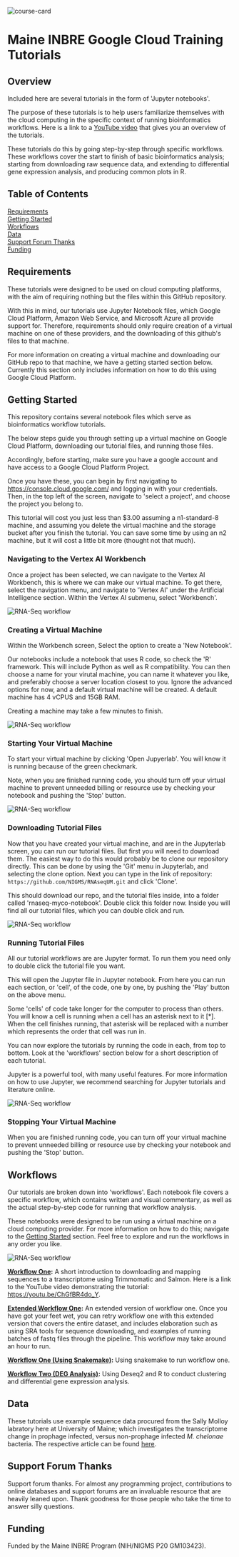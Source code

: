 [comment]: <> (Hi. If you are seeing this message, please open this file with markdown preview or jupyter notebook. You can do this by right clicking on the readme file and picking 'open with'.)
![course-card](images/UMaine-course-card.png)
# Maine INBRE Google Cloud Training Tutorials

## Overview

Included here are several tutorials in the form of 'Jupyter notebooks'.

The purpose of these tutorials is to help users familiarize themselves with the cloud computing in the specific context of running bioinformatics workflows. Here is a link to a [YouTube video](https://youtu.be/3ie420Luorc) that gives you an overview of the tutorials.

These tutorials do this by going step-by-step through specific workflows. These workflows cover the start to finish of basic bioinformatics analysis; starting from downloading raw sequence data, and extending to differential gene expression analysis, and producing common plots in R.

## Table of Contents

[Requirements](#requirements)  
[Getting Started](#getting-started)  
[Workflows](#workflows)  
[Data](#data)  
[Support Forum Thanks](#support-forum-thanks)  
[Funding](#funding)  
   

## Requirements

These tutorials were designed to be used on cloud computing platforms, with the aim of requiring nothing but the files within this GitHub repository.

With this in mind, our tutorials use Jupyter Notebook files, which Google Cloud Platform, Amazon Web Service, and Microsoft Azure all provide support for. Therefore, requirements should only require creation of a virtual machine on one of these providers, and the downloading of this github's files to that machine.

For more information on creating a virtual machine and downloading our GitHub repo to that machine, we have a getting started section below. Currently this section only includes information on how to do this using Google Cloud Platform.

## Getting Started

This repository contains several notebook files which serve as bioinformatics workflow tutorials.

The below steps guide you through setting up a virtual machine on Google Cloud Platform, downloading our tutorial files, and running those files. 

Accordingly, before starting, make sure you have a google account and have access to a Google Cloud Platform Project.

Once you have these, you can begin by first navigating to https://console.cloud.google.com/ and logging in with your credentials. Then, in the top left of the screen, navigate to 'select a project', and choose the project you belong to.

This tutorial will cost you just less than $3.00 assuming a n1-standard-8 machine, and assuming you delete the virtual machine and the storage bucket after you finish the tutorial. You can save some time by using an n2 machine, but it will cost a little bit more (thought not that much). 

### Navigating to the Vertex AI Workbench

Once a project has been selected, we can navigate to the Vertex AI Workbench, this is where we can make our virtual machine. 
To get there, select the navigation menu, and navigate to 'Vertex AI' under the Artificial Intelligence section. 
Within the Vertex AI submenu, select 'Workbench'.

![RNA-Seq workflow](images/navigatecircle.png)


### Creating a Virtual Machine

Within the Workbench screen, Select the option to create a 'New Notebook'.

Our notebooks include a notebook that uses R code, so check the 'R' framework. This will include Python as well as R compatibility. You can then choose a name for your virutal machine, you can name it whatever you like, and preferably choose a server location closest to you. Ignore the advanced options for now, and a default virtual machine will be created. A default machine has 4 vCPUS and 15GB RAM.

Creating a machine may take a few minutes to finish.

![RNA-Seq workflow](images/newnotebook2.png)

### Starting Your Virtual Machine

To start your virtual machine by clicking 'Open Jupyerlab'. You will know it is running because of the green checkmark.

Note, when you are finished running code, you should turn off your virtual machine to prevent unneeded billing or resource use by checking your notebook and pushing the 'Stop' button. 

![RNA-Seq workflow](images/startingmachine.png)

### Downloading Tutorial Files

Now that you have created your virtual machine, and are in the Jupyterlab screen, you can run our tutorial files. But first you will need to download them.
The easiest way to do this would probably be to clone our repository directly. This can be done by using the 'Git' menu in Jupyterlab, and selecting the clone option. 
Next you can type in the link of repository: `https://github.com/NIGMS/RNAseqUM.git` and click 'Clone'. 

This should download our repo, and the tutorial files inside, into a folder called 'rnaseq-myco-notebook'. Double click this folder now. Inside you will find all our tutorial files, which you can double click and run.

![RNA-Seq workflow](images/git.png)

### Running Tutorial Files

All our tutorial workflows are are Jupyter format. To run them you need only to double click the tutorial file you want.

This will open the Jupyter file in Jupyter notebook. From here you can run each section, or 'cell', of the code, one by one, by pushing the 'Play' button on the above menu. 

Some 'cells' of code take longer for the computer to process than others. You will know a cell is running when a cell has an asterisk next to it \[\*\]. When the cell finishes running, that asterisk will be replaced with a number which represents the order that cell was run in.

You can now explore the tutorials by running the code in each, from top to bottom. Look at the 'workflows' section below for a short description of each tutorial.

Jupyter is a powerful tool, with many useful features. For more information on how to use Jupyter, we recommend searching for Jupyter tutorials and literature online.


![RNA-Seq workflow](images/runnotebook.png)

### Stopping Your Virtual Machine

When you are finished running code, you can turn off your virtual machine to prevent unneeded billing or resource use by checking your notebook and pushing the 'Stop' button.

## Workflows

Our tutorials are broken down into 'workflows'. Each notebook file covers a specific workflow, which contains written and visual commentary, as well as the actual step-by-step code for running that workflow analysis. 

These notebooks were designed to be run using a virtual machine on a cloud computing provider. For more information on how to do this; navigate to the [Getting Started](#getting-started)   section. Feel free to explore and run the workflows in any order you like. 


![RNA-Seq workflow](images/RNA-Seq_Notebook_Homepage.png)


**[Workflow One](Tutorial_1.ipynb):** A short introduction to downloading and mapping sequences to a transcriptome using Trimmomatic and Salmon. Here is a link to the YouTube video demonstrating the tutorial: <https://youtu.be/ChGfBR4do_Y>.

**[Extended Workflow One](Tutorial_1B_Extended.ipynb):** An extended version of workflow one. Once you have got your feet wet, you can retry workflow one with this extended version that covers the entire dataset, and includes elaboration such as using SRA tools for sequence downloading, and examples of running batches of fastq files through the pipeline. This workflow may take around an hour to run.


**[Workflow One (Using Snakemake)](Tutorial_2_Snakemake.ipynb):** Using snakemake to run workflow one.

**[Workflow Two (DEG Analysis)](Tutorial_3_DEG_Analysis.ipynb):** Using Deseq2 and R to conduct clustering and differential gene expression analysis.


## Data

These tutorials use example sequence data procured from the Sally Molloy labratory here at University of Maine; which investigates the transcriptome change in prophage infected, versus non-prophage infected *M. chelonae* bacteria. The respective article can be found [here](https://www.ncbi.nlm.nih.gov/pmc/articles/PMC8191103/).

## Support Forum Thanks

Support forum thanks. For almost any programming project, contributions to online databases and support forums are an invaluable resource that are heavily leaned upon. Thank goodness for those people who take the time to answer silly questions.

## Funding

Funded by the Maine INBRE Program (NIH/NIGMS P20 GM103423).
